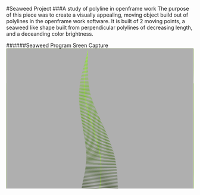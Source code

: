 #Seaweed Project 
###A study of polyline in openframe work 
The purpose of this piece was to create a visually appealing, moving object build out of polylines in the openframe work software. It is built of 2 moving points, a seaweed like shape built from perpendicular polylines of decreasing length, and a deceanding color brightness.

######Seaweed Program Sreen Capture
![Seaweed Capture](Assets/SeaweedDemo.PNG)
